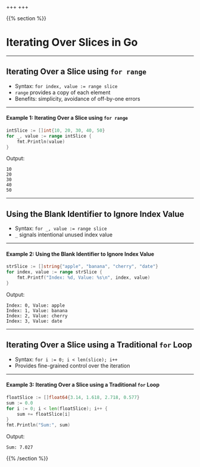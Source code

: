 +++
+++

{{% section %}}

# Iterating Over Slices in Go

---

## Iterating Over a Slice using `for range`
- Syntax: `for index, value := range slice`
- `range` provides a copy of each element
- Benefits: simplicity, avoidance of off-by-one errors

---
#### Example 1: Iterating Over a Slice using `for range`
```go
intSlice := []int{10, 20, 30, 40, 50}
for _, value := range intSlice {
    fmt.Println(value)
}
```
Output:
```
10
20
30
40
50
```

---
## Using the Blank Identifier to Ignore Index Value
- Syntax: `for _, value := range slice`
- `_` signals intentional unused index value

---
#### Example 2: Using the Blank Identifier to Ignore Index Value
```go
strSlice := []string{"apple", "banana", "cherry", "date"}
for index, value := range strSlice {
    fmt.Printf("Index: %d, Value: %s\n", index, value)
}
```
Output:
```
Index: 0, Value: apple
Index: 1, Value: banana
Index: 2, Value: cherry
Index: 3, Value: date
```

---
## Iterating Over a Slice using a Traditional `for` Loop
- Syntax: `for i := 0; i < len(slice); i++`
- Provides fine-grained control over the iteration

---
#### Example 3: Iterating Over a Slice using a Traditional `for` Loop
```go
floatSlice := []float64{3.14, 1.618, 2.718, 0.577}
sum := 0.0
for i := 0; i < len(floatSlice); i++ {
    sum += floatSlice[i]
}
fmt.Println("Sum:", sum)
```
Output:
```
Sum: 7.027
```

{{% /section %}}